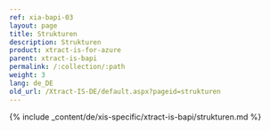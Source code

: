 ```yaml
---
ref: xia-bapi-03
layout: page
title: Strukturen
description: Strukturen
product: xtract-is-for-azure
parent: xtract-is-bapi
permalink: /:collection/:path
weight: 3
lang: de_DE
old_url: /Xtract-IS-DE/default.aspx?pageid=strukturen
---
```

{% include _content/de/xis-specific/xtract-is-bapi/strukturen.md %}
